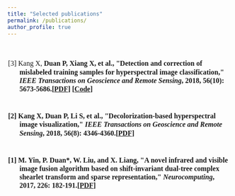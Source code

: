 ```yaml
---
title: "Selected publications"
permalink: /publications/
author_profile: true
---
```

<style>
.page__content p {
    margin: 0 0 0em;
}
p{
    /*margin: 0;*/
    /*padding: -30;*/
    /*line-height: 15px;*/
}
/* a{
	color:#7c1313;
} */
p.big {
  line-height: 1.2;
}
ul{
    /*margin: 0;*/
    /*padding: -30;*/
    line-height: 15px;
    margin-block-start: 0em;
    margin-block-end: 0em;
}
ul li, ol li {
    margin-bottom: 0.em;
}
h1, h2, h3, h4, h5, h6 {
	padding-bottom: 0.2em;
	margin: 1em 0 0.5em;
	border-bottom: 2px solid #f2f3f3;
}
br {
    line-height: 10px;
 }
</style>

<br>

<font face = "Times New Roman" size="3"> 
<ul>
	
<br>	
<p class="big" style="text-indent: -1.6rem;margin-left: 0rem;">
<span> [3] Kang X, <b>Duan P<b>, Xiang X, et al., "Detection and correction of mislabeled training samples for hyperspectral image classification," <i><b>IEEE Transactions on Geoscience and Remote Sensing</b></i>, 2018, 56(10): 5673-5686.[<a href="[https://www.sciencedirect.com/science/article/abs/pii/S0925231216314667]" target="_blank">PDF</a>] [<a href="[https://github.com/PuhongDuan/Hyperspectral-image-visualization]" target="_blank">Code</a>]
</span>
</p>	
	
<br>	
<p class="big" style="text-indent: -1.6rem;margin-left: 0rem;">
<span> [2] Kang X, <b>Duan P<b>, Li S, et al., "Decolorization-based hyperspectral image visualization," <i><b>IEEE Transactions on Geoscience and Remote Sensing</b></i>, 2018, 56(8): 4346-4360.[<a href="[https://www.sciencedirect.com/science/article/abs/pii/S0925231216314667]" target="_blank">PDF</a>]
</span>
</p>
	
<br>
<p class="big" style="text-indent: -1.6rem;margin-left: 0rem;">
<span> [1] M. Yin, <b>P. Duan*</b>, W. Liu, and X. Liang, "A novel infrared and visible image fusion algorithm based on shift-invariant dual-tree complex shearlet transform and sparse representation," <i><b>Neurocomputing</b></i>, 2017, 226: 182-191.[<a href="[https://www.sciencedirect.com/science/article/abs/pii/S0925231216314667]" target="_blank">PDF</a>]
</span>
</p>
